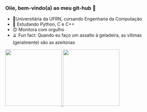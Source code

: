 ### Oiie, bem-vindo(a) ao meu git-hub 👋


- 🌠Universitária da UFRN, cursando Engenharia da Computação
- 🌱 Estudando Python, C e C++
- 😊 Monitora com orgulho
- 🫒 Fun fact: Quando eu faço um assalto à geladeira, as vítimas (geralmente) são as azeitonas

<div>
<a href="https://github.com/luiza097">
<img height="180em" src="https://github-readme-stats.vercel.app/api?username=luiza097&show_icons=true&theme=aura_dark&include_all_commits=true&count_private=true"/>
<img height="180em" src="https://github-readme-stats.vercel.app/api/top-langs/?username=luiza097&layout=compact&langs_count=8&theme=aura_dark"/>
</div>





